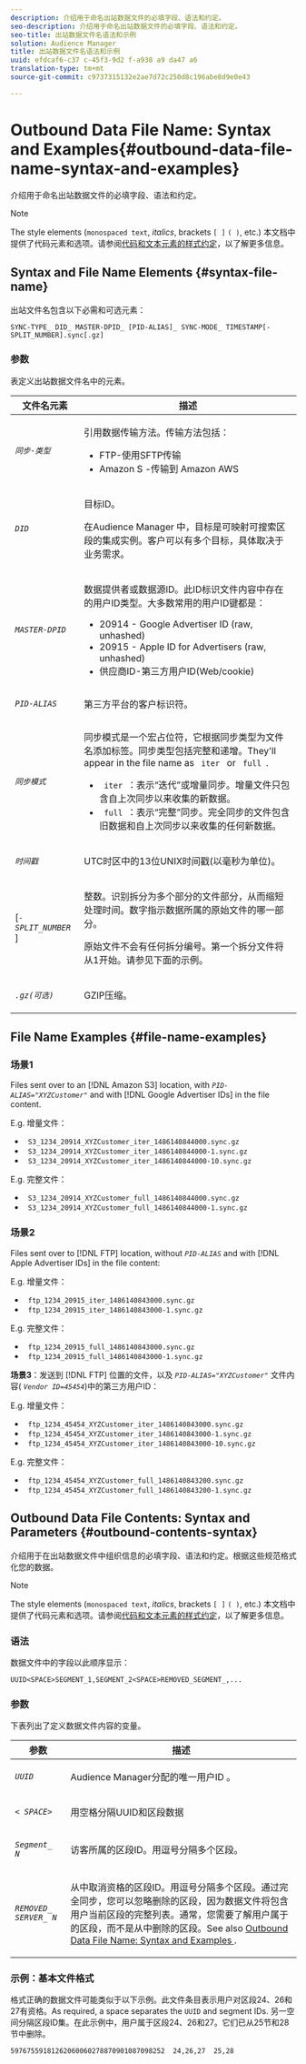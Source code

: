 ```yaml
---
description: 介绍用于命名出站数据文件的必填字段、语法和约定。
seo-description: 介绍用于命名出站数据文件的必填字段、语法和约定。
seo-title: 出站数据文件名语法和示例
solution: Audience Manager
title: 出站数据文件名语法和示例
uuid: efdcaf6-c37 c-45f3-9d2 f-a938 a9 da47 a6
translation-type: tm+mt
source-git-commit: c9737315132e2ae7d72c250d8c196abe8d9e0e43

---
```



# Outbound Data File Name: Syntax and Examples{#outbound-data-file-name-syntax-and-examples}

介绍用于命名出站数据文件的必填字段、语法和约定。

<!-- c_name_reqs_outbound.xml -->

>[!NOTE]
>
>The style elements (`monospaced text`, *italics*, brackets `[ ]` `( )`, etc.) 本文档中提供了代码元素和选项。请参阅[代码和文本元素的样式约定](../../../reference/code-style-elements.md)，以了解更多信息。

## Syntax and File Name Elements {#syntax-file-name}

出站文件名包含以下必需和可选元素：

```
SYNC-TYPE_ DID_ MASTER-DPID_ [PID-ALIAS]_ SYNC-MODE_ TIMESTAMP[- SPLIT_NUMBER].sync[.gz]
```

### 参数

表定义出站数据文件名中的元素。

<table id="table_1EA97D75004148CE85F702427DB7E97A"> 
 <thead> 
  <tr> 
   <th colname="col1" class="entry"> 文件名元素 </th> 
   <th colname="col2" class="entry"> 描述 </th> 
  </tr> 
 </thead>
 <tbody> 
  <tr> 
   <td colname="col1"> <p> <code><i>同步-类型 </i></code> </p> </td> 
   <td colname="col2"> <p>引用数据传输方法。传输方法包括： </p> 
    <ul id="ul_4E0CFC7A34E04E2FA216A07E3654D6EE"> 
     <li id="li_0066B99222A64BE9975AE2E91511FB77">FTP-使用SFTP传输 </li> 
     <li id="li_646767FE8AD247B88D0DD5461349F019"> <span class="keyword"> Amazon S </span> -传输到 <span class="keyword"> Amazon AWS </span> </li> 
    </ul> </td> 
  </tr> 
  <tr> 
   <td colname="col1"> <p> <code><i>DID </i></code> </p> </td> 
   <td colname="col2"> <p>目标ID。 </p> <p><span class="keyword"> 在Audience Manager </span>中，目标是可映射可搜索区段的集成实例。客户可以有多个目标，具体取决于业务需求。 </p> </td> 
  </tr> 
  <tr> 
   <td colname="col1"> <p> <code><i>MASTER-DPID </i></code> </p> </td> 
   <td colname="col2"> <p>数据提供者或数据源ID。此ID标识文件内容中存在的用户ID类型。大多数常用的用户ID键都是： </p> <p> 
     <ul id="ul_CC22D019ECED4B17A7695708001F2C1B"> 
      <li id="li_94DAFA169380405981AFEF1B581997E6">20914 - <span class="keyword"> Google Advertiser ID </span> (raw, unhashed) </li> 
      <li id="li_DE74BE06331C49CF87606A192D815B96">20915 - <span class="keyword"> Apple ID for Advertisers </span> (raw, unhashed) </li> 
      <li id="li_E0A033FEC3174EF08E93EB7C65266337">供应商ID-第三方用户ID(Web/cookie) </li> 
     </ul> </p> </td> 
  </tr> 
  <tr> 
   <td colname="col1"> <p> <code><i>PID-ALIAS </i></code> </p> </td> 
   <td colname="col2"> 第三方平台的客户标识符。 </td> 
  </tr> 
  <tr> 
   <td colname="col1"> <p> <code><i>同步模式 </i></code> </p> </td> 
   <td colname="col2"> <p>同步模式是一个宏占位符，它根据同步类型为文件名添加标签。同步类型包括完整和递增。They'll appear in the file name as <code> iter </code> or <code> full </code>. </p> 
    <ul id="ul_3B3585CEF1434951B6FDCDD29E5013CD"> 
     <li id="li_947D94E9CFAC4041AC1AAEB191805529"> <code> iter </code>：表示“迭代”或增量同步。增量文件只包含自上次同步以来收集的新数据。 </li> 
     <li id="li_13ADB3B3346943DAA767A1F416482D3C"> <code> full </code>：表示“完整”同步。完全同步的文件包含旧数据和自上次同步以来收集的任何新数据。 </li> 
    </ul> </td> 
  </tr> 
  <tr> 
   <td colname="col1"> <p> <code><i>时间戳 </i></code> </p> </td> 
   <td colname="col2"> <p>UTC时区中的13位UNIX时间戳(以毫秒为单位)。 </p> </td> 
  </tr> 
  <tr> 
   <td colname="col1"> <p> [<code><i>-SPLIT_NUMBER </i></code>] </p> </td> 
   <td colname="col2"> <p>整数。识别拆分为多个部分的文件部分，从而缩短处理时间。数字指示数据所属的原始文件的哪一部分。 </p> <p>原始文件不会有任何拆分编号。第一个拆分文件将从1开始。请参见下面的示例。 </p> </td> 
  </tr> 
  <tr> 
   <td colname="col1"> <p> <code><i>.gz(可选) </i></code> </p> </td> 
   <td colname="col2"> <p>GZIP压缩。 </p> </td> 
  </tr> 
 </tbody> 
</table>

## File Name Examples {#file-name-examples}

### 场景1

Files sent over to an [!DNL Amazon S3] location, with *`PID-ALIAS="XYZCustomer"`* and with [!DNL Google Advertiser IDs] in the file content.

E.g. 增量文件：

<ul class="simplelist"> 
 <li> <code> S3_1234_20914_XYZCustomer_iter_1486140844000.sync.gz </code> </li> 
 <li> <code> S3_1234_20914_XYZCustomer_iter_1486140844000-1.sync.gz </code> </li> 
 <li> <code> S3_1234_20914_XYZCustomer_iter_1486140844000-10.sync.gz </code> </li> 
</ul>

E.g. 完整文件：

<ul class="simplelist"> 
 <li> <code> S3_1234_20914_XYZCustomer_full_1486140844000.sync.gz </code> </li> 
 <li> <code> S3_1234_20914_XYZCustomer_full_1486140844000-1.sync.gz </code> </li> 
</ul>

### 场景2

Files sent over to [!DNL FTP] location, without *`PID-ALIAS`* and with [!DNL Apple Advertiser IDs] in the file content:

E.g. 增量文件：

<ul class="simplelist"> 
 <li> <code> ftp_1234_20915_iter_1486140843000.sync.gz </code> </li> 
 <li> <code> ftp_1234_20915_iter_1486140843000-1.sync.gz </code> </li> 
</ul>

E.g. 完整文件：

<ul class="simplelist"> 
 <li> <code> ftp_1234_20915_full_1486140843000.sync.gz </code> </li> 
 <li> <code> ftp_1234_20915_full_1486140843000-1.sync.gz </code> </li> 
</ul>

**场景3**：发送到 [!DNL FTP] 位置的文件，以及 *`PID-ALIAS="XYZCustomer"`* 文件内容( *`Vendor ID=45454`*)中的第三方用户ID：

E.g. 增量文件：

<ul class="simplelist"> 
 <li> <code> ftp_1234_45454_XYZCustomer_iter_1486140843000.sync.gz </code> </li> 
 <li> <code> ftp_1234_45454_XYZCustomer_iter_1486140843000-1.sync.gz </code> </li> 
 <li> <code> ftp_1234_45454_XYZCustomer_iter_1486140843000-10.sync.gz </code> </li> 
</ul>

E.g. 完整文件：

<ul class="simplelist"> 
 <li> <code> ftp_1234_45454_XYZCustomer_full_1486140843200.sync.gz </code> </li> 
 <li> <code> ftp_1234_45454_XYZCustomer_full_1486140843200-1.sync.gz </code> </li> 
</ul>

## Outbound Data File Contents: Syntax and Parameters {#outbound-contents-syntax}

介绍用于在出站数据文件中组织信息的必填字段、语法和约定。根据这些规范格式化您的数据。

<!-- c_outbound_data_file.xml -->

>[!NOTE]
>
>The style elements (`monospaced text`, *italics*, brackets `[ ]` `( )`, etc.) 本文档中提供了代码元素和选项。请参阅[代码和文本元素的样式约定](../../../reference/code-style-elements.md)，以了解更多信息。

### 语法

数据文件中的字段以此顺序显示：

`UUID<SPACE>SEGMENT_1,SEGMENT_2<SPACE>REMOVED_SEGMENT_,...`

### 参数

下表列出了定义数据文件内容的变量。

<table id="table_109BA747CFDA40108370EFEB208C7E11"> 
 <thead> 
  <tr> 
   <th colname="col1" class="entry"> 参数 </th> 
   <th colname="col2" class="entry"> 描述 </th> 
  </tr> 
 </thead>
 <tbody> 
  <tr> 
   <td colname="col1"> <p> <code><i>UUID </i></code> </p> </td> 
   <td colname="col2"> <p><span class="keyword"> Audience Manager分配的唯一用户ID </span>。 </p> </td> 
  </tr> 
  <tr> 
   <td colname="col1"> <p> <code><i>&lt; SPACE&gt; </i></code> </p> </td> 
   <td colname="col2"> <p>用空格分隔UUID和区段数据 </p> </td> 
  </tr> 
  <tr> 
   <td colname="col1"> <p> <code><i>Segment_ N </i></code> </p> </td> 
   <td colname="col2"> <p>访客所属的区段ID。用逗号分隔多个区段。 </p> </td> 
  </tr> 
  <tr> 
   <td colname="col1"> <p> <code><i>REMOVED_ SERVER_ N </i></code> </p> </td> 
   <td colname="col2"> <p>从中取消资格的区段ID。用逗号分隔多个区段。通过完全同步，您可以忽略删除的区段，因为数据文件将包含用户当前区段的完整列表。通常，您需要了解用户属于的区段，而不是从中删除的区段。See also <a href="../../../integration/receiving-audience-data/batch-outbound-transfers/outbound-file-name-contents.md#outbound-data-file-name-syntax-and-examples"> Outbound Data File Name: Syntax and Examples </a>. </p> </td> 
  </tr> 
 </tbody> 
</table>

### 示例：基本文件格式

格式正确的数据文件可能类似于以下示例。此文件条目表示用户对区段24、26和27有资格。As required, a space separates the `UUID` and segment IDs. 另一空间分隔区段ID集。在此示例中，用户属于区段24、26和27。它们已从25节和28节中删除。

```
59767559181262060060278870901087098252  24,26,27  25,28
```
